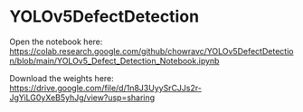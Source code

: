 # YOLOv5DefectDetection

Open the notebook here:
https://colab.research.google.com/github/chowravc/YOLOv5DefectDetection/blob/main/YOLOv5_Defect_Detection_Notebook.ipynb

Download the weights here:
https://drive.google.com/file/d/1n8J3UyySrCJJs2r-JgYiLG0yXeB5yhJg/view?usp=sharing
